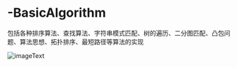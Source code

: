 # -BasicAlgorithm
包括各种排序算法、查找算法、字符串模式匹配、树的遍历、二分图匹配、凸包问题、算法思想、拓扑排序、最短路径等算法的实现

![imageText](https://github.com/yaoxiaoying1128/-BasicAlgorithm/blob/master/img/alm.png)
